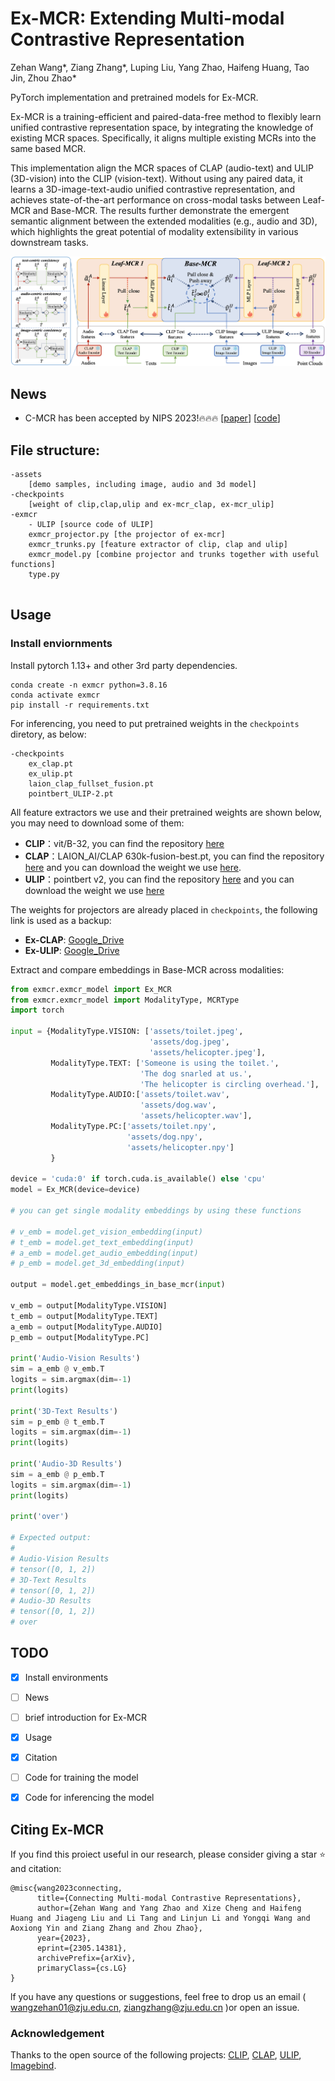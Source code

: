 # Ex-MCR: Extending Multi-modal Contrastive Representation

Zehan Wang*, Ziang Zhang*, Luping Liu, Yang Zhao, Haifeng Huang, Tao Jin, Zhou Zhao*

PyTorch implementation and pretrained models for Ex-MCR.

Ex-MCR is a training-efficient and paired-data-free method to flexibly learn unified contrastive representation space, by integrating the knowledge of existing MCR spaces. Specifically, it aligns multiple existing MCRs into the same based MCR. 

This implementation align the MCR spaces of CLAP (audio-text) and ULIP (3D-vision) into the CLIP (vision-text). Without using any paired data, it learns a 3D-image-text-audio unified contrastive representation, and achieves state-of-the-art performance on cross-modal tasks between Leaf-MCR and Base-MCR. The results further demonstrate the emergent semantic alignment between the extended modalities (e.g., audio and 3D), which highlights the great potential of modality extensibility in various downstream tasks.

![pipeline](./pipeline.png)

## News

- C-MCR has been accepted by NIPS 2023!🔥🔥🔥 [[paper](https://arxiv.org/abs/2305.14381)] [[code](https://github.com/MCR-PEFT/C-MCR)]


## File structure:
```
-assets
	[demo samples, including image, audio and 3d model]
-checkpoints
	[weight of clip,clap,ulip and ex-mcr_clap, ex-mcr_ulip]
-exmcr
	- ULIP [source code of ULIP]
	exmcr_projector.py [the projector of ex-mcr]
	exmcr_trunks.py [feature extractor of clip, clap and ulip]
	exmcr_model.py [combine projector and trunks together with useful functions]
	type.py
		
```

## Usage
### Install enviornments
Install pytorch 1.13+ and other 3rd party dependencies.
```shell
conda create -n exmcr python=3.8.16
conda activate exmcr
pip install -r requirements.txt
```
For inferencing, you need to put pretrained weights in the `checkpoints` diretory, as below:
```
-checkpoints
	ex_clap.pt
	ex_ulip.pt
	laion_clap_fullset_fusion.pt
	pointbert_ULIP-2.pt
```
All feature extractors we use and their pretrained weights are shown below, you may need to download some of them:

- **CLIP**：vit/B-32, you can find the repository [here](https://huggingface.co/openai/clip-vit-base-patch32)
- **CLAP**：LAION_AI/CLAP 630k-fusion-best.pt, you can find the repository [here](https://github.com/LAION-AI/CLAP) and you can download the weight we use [here](https://huggingface.co/lukewys/laion_clap/blob/main/630k-fusion-best.pt).
- **ULIP**：pointbert v2, you can find the repository [here](https://github.com/salesforce/ULIP) and you can download the weight we use [here](https://storage.cloud.google.com/sfr-ulip-code-release-research/pretrained_models/ckpt_zero-sho_classification/pointbert_ULIP-2.pt)


The weights for projectors are already placed in `checkpoints`, the following link is used as a backup:

- **Ex-CLAP**: [Google_Drive](https://drive.google.com/file/d/19GNAZi_A7Zqb8ZfDkvo4yIpKinQ-1Sme/view?usp=sharing)
- **Ex-ULIP**: [Google_Drive](https://drive.google.com/file/d/16QtRCn3U-kfU_xtE0mdYp0fFznJc59F3/view?usp=sharing)




Extract and compare embeddings in Base-MCR across modalities:
```python
from exmcr.exmcr_model import Ex_MCR
from exmcr.exmcr_model import ModalityType, MCRType
import torch

input = {ModalityType.VISION: ['assets/toilet.jpeg',
                               'assets/dog.jpeg',
                               'assets/helicopter.jpeg'],
         ModalityType.TEXT: ['Someone is using the toilet.',
                             'The dog snarled at us.',
                             'The helicopter is circling overhead.'],
         ModalityType.AUDIO:['assets/toilet.wav',
                             'assets/dog.wav',
                             'assets/helicopter.wav'],
         ModalityType.PC:['assets/toilet.npy',
                          'assets/dog.npy',
                          'assets/helicopter.npy']
         }

device = 'cuda:0' if torch.cuda.is_available() else 'cpu'
model = Ex_MCR(device=device)

# you can get single modality embeddings by using these functions

# v_emb = model.get_vision_embedding(input)
# t_emb = model.get_text_embedding(input)
# a_emb = model.get_audio_embedding(input)
# p_emb = model.get_3d_embedding(input)

output = model.get_embeddings_in_base_mcr(input)

v_emb = output[ModalityType.VISION]
t_emb = output[ModalityType.TEXT]
a_emb = output[ModalityType.AUDIO]
p_emb = output[ModalityType.PC]

print('Audio-Vision Results')
sim = a_emb @ v_emb.T
logits = sim.argmax(dim=-1)
print(logits)

print('3D-Text Results')
sim = p_emb @ t_emb.T
logits = sim.argmax(dim=-1)
print(logits)

print('Audio-3D Results')
sim = a_emb @ p_emb.T
logits = sim.argmax(dim=-1)
print(logits)

print('over')

# Expected output:
# 
# Audio-Vision Results
# tensor([0, 1, 2])
# 3D-Text Results
# tensor([0, 1, 2])
# Audio-3D Results
# tensor([0, 1, 2])
# over
```

## TODO

- [x] Install environments
- [ ] News
- [ ] brief introduction for Ex-MCR
- [x] Usage
- [x] Citation
- [ ] Code for training the model
- [x] Code for inferencing the model


## Citing Ex-MCR
If you find this proiect useful in our research, please consider giving a star :star: and citation:
```
@misc{wang2023connecting,
      title={Connecting Multi-modal Contrastive Representations}, 
      author={Zehan Wang and Yang Zhao and Xize Cheng and Haifeng Huang and Jiageng Liu and Li Tang and Linjun Li and Yongqi Wang and Aoxiong Yin and Ziang Zhang and Zhou Zhao},
      year={2023},
      eprint={2305.14381},
      archivePrefix={arXiv},
      primaryClass={cs.LG}
}
```

lf you have any questions or suggestions, feel free to drop us an email ( wangzehan01@zju.edu.cn, ziangzhang@zju.edu.cn )or open an issue.

### Acknowledgement 
Thanks to the open source of the following projects:
[CLIP](https://huggingface.co/openai/clip-vit-base-patch32), [CLAP](https://github.com/LAION-AI/CLAP), [ULIP](https://github.com/salesforce/ULIP), [Imagebind](https://github.com/facebookresearch/ImageBind).